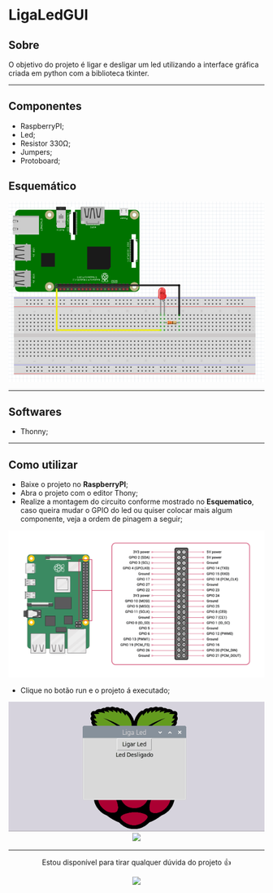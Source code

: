 # LigaLedGUI

## Sobre

<p> O objetivo do projeto é ligar e desligar um led utilizando a interface gráfica criada em python com a biblioteca tkinter.</p>

____

## Componentes

+ RaspberryPI;
+ Led;
+ Resistor 330Ω;
+ Jumpers;
+ Protoboard;

## Esquemático

<div align="center">
<img src="./img/esquematico.png">
</div>

___

## Softwares

+ Thonny;

___

## Como utilizar

+ Baixe o projeto no <b>RaspberryPI</b>;
+ Abra o projeto com o editor Thony;
+ Realize a montagem do circuito conforme mostrado no <b>Esquematico</b>, caso queira mudar o GPIO do led ou quiser colocar mais algum componente, veja a ordem de pinagem a seguir;

<div align="center">
<img src="./img/pinagem.png">
</div>

+ Clique no botão run e o projeto á executado;

<div align="center">
<img src="./gif/tela.gif">
</div>

<div align="center">
<img src="./gif/led.gif">
</div>

___

 <div align="center">

<p>Estou disponível para tirar qualquer dúvida do projeto 👍</p>

   <a href="https://www.linkedin.com/in/vinicios-moraes-anhas-199478160/" target="_blank"> <img src="https://img.shields.io/badge/-LinkedIn-%230077B5?style=for-the-badge&logo=linkedin&logoColor=white"> </a> 
   
</div>